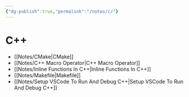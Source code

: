 ```yaml
---
{"dg-publish":true,"permalink":"/notes/c/"}
---
```





# C++
- [[Notes/CMake\|CMake]]
- [[Notes/C++ Macro Operator\|C++ Macro Operator]]
- [[Notes/Inline Functions In C++\|Inline Functions In C++]]
- [[Notes/Makefile\|Makefile]]
- [[Notes/Setup VSCode To Run And Debug C++\|Setup VSCode To Run And Debug C++]]


